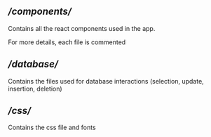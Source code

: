 ## */components/*
Contains all the react components used in the app.

For more details, each file is commented


## */database/*
Contains the files used for database interactions (selection, update, insertion, deletion)


## */css/*
Contains the css file and fonts